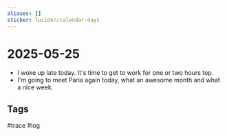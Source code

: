 ```yaml
---
aliases: []
sticker: lucide//calendar-days
---
```

# 2025-05-25
- I woke up late today. It's time to get to work for one or two hours top.
- I'm going to meet Paria again today, what an awesome month and what a nice week.

## Tags
#trace #log
